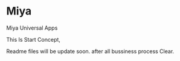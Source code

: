 # Miya
Miya Universal Apps

This Is Start Concept,

Readme files will be update soon. after all bussiness process Clear.
